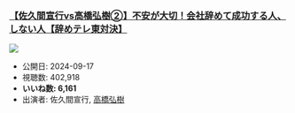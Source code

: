 ### [【佐久間宣行vs高橋弘樹②】不安が大切！会社辞めて成功する人、しない人【辞めテレ東対決】](https://www.youtube.com/watch?v=DQGX7PKstUA)
[![](https://img.youtube.com/vi/DQGX7PKstUA/sddefault.jpg)](https://www.youtube.com/watch?v=DQGX7PKstUA)
-   公開日: 2024-09-17
-   視聴数: 402,918
-   **いいね数: 6,161**
-   出演者: 佐久間宣行, [高橋弘樹](/rehacq_fan/people/高橋弘樹 "wikilink")

